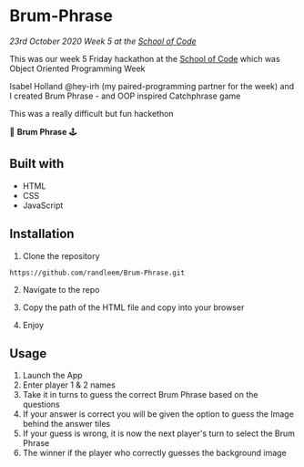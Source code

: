 # Brum-Phrase

*23rd October 2020*
*Week 5 at the [School of Code](https://www.schoolofcode.co.uk)*

This was our week 5 Friday hackathon at the [School of Code](https://www.schoolofcode.co.uk) which was Object Oriented Programming Week

Isabel Holland @hey-irh (my paired-programming partner for the week) and I created Brum Phrase - and OOP inspired Catchphrase game

This was a really difficult but fun hackethon

 👾 **Brum Phrase** 🕹️

## Built with

- HTML
- CSS
- JavaScript

## Installation

1. Clone the repository

```
https://github.com/randleem/Brum-Phrase.git
```

2. Navigate to the repo

3. Copy the path of the HTML file and copy into your browser

4. Enjoy

## Usage

1. Launch the App
2. Enter player 1 & 2 names
3. Take it in turns to guess the correct Brum Phrase based on the questions
4. If your answer is correct you will be given the option to guess the Image behind the answer tiles
5. If your guess is wrong, it is now the next player's turn to select the Brum Phrase
6. The winner if the player who correctly guesses the background image
